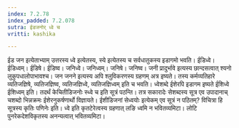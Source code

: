 ```yaml
---
index: 7.2.78
index_padded: 7.2.078
sutra: ईडजनोर् ध्वे च
vritti: kashika

---
```

ईड जन इत्येताभ्याम् उत्तरस्य ध्वे इत्येतस्य, स्ये इत्येतस्य च सर्वधातुकस्य इडागमो भवति। ईडिध्वे। ईडिध्वम्। ईडिषे। ईडिष्व। जनिध्वे। जनिध्वम्। जनिषे। जनिष्व। जनी प्रादुर्भावे इत्यस्य छान्दसत्वात् श्यनो लुकुपधालोपाभावश्च। जन जनने इत्यस्य अपि श्लुविकरणस्य ग्रहणम् अत्र इष्यते। तस्य कर्मव्यतिहारे व्यतिजज्ञिषे, व्यतिजज्ञिष्व, व्यतिजज्ञिध्वे, व्यतिजज्ञिध्वम् इति च भवति। ध्वेशब्दे ईशेरपि इडागम इष्यते ईशिध्वे ईशिध्वम् इति। तदर्थं केचितीडिजनोः स्ध्वे च इति सूत्रं पठन्ति। तत्र सकारादेः सेशब्दस्य सूत्र एव उपादानाच् चशब्दो भिन्नक्रमः ईशेरनुकर्षणार्थो विज्ञायते। ईशीडिजनां सेध्वयोः इत्येकम् एव सूत्रं न पठितम्? विचित्रा हि सूत्रस्य कृतिः पणिनेः इति। ध्वे इति कृतटेरेत्वस्य ग्रहणात् लङि ध्वमि न भवितव्यमिटा। लोटि पुनरेकदेशविकृतस्य अनन्यत्वात् भवितव्यमिटा।